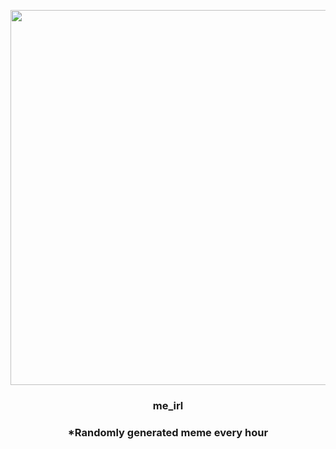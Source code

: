 <p align="center">
        <img src="https://i.redd.it/kfq5vzwmi9x81.jpg" width="600" height="600">
        </p>
        <h3 align="center">me_irl</h3>
        <h3 align="center">*Randomly generated meme every hour</h3>
    